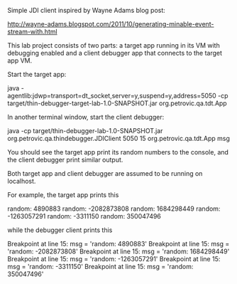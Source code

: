Simple JDI client inspired by Wayne Adams blog post:

http://wayne-adams.blogspot.com/2011/10/generating-minable-event-stream-with.html

This lab project consists of two parts:  a target app running in its VM with debugging enabled and a client debugger app that connects to the target app VM.

Start the target app:

java -agentlib:jdwp=transport=dt_socket,server=y,suspend=y,address=5050  -cp target/thin-debugger-target-lab-1.0-SNAPSHOT.jar org.petrovic.qa.tdt.App

In another terminal window, start the client debugger:

java -cp target/thin-debugger-lab-1.0-SNAPSHOT.jar org.petrovic.qa.thindebugger.JDIClient 5050 15 org.petrovic.qa.tdt.App msg

You should see the target app print its random numbers to the console, and the client debugger print similar output.

Both target app and client debugger are assumed to be running on localhost.

For example, the target app prints this

random: 4890883
random: -2082873808
random: 1684298449
random: -1263057291
random: -3311150
random: 350047496

while the debugger client prints this

Breakpoint at line 15: msg = 'random: 4890883'
Breakpoint at line 15: msg = 'random: -2082873808'
Breakpoint at line 15: msg = 'random: 1684298449'
Breakpoint at line 15: msg = 'random: -1263057291'
Breakpoint at line 15: msg = 'random: -3311150'
Breakpoint at line 15: msg = 'random: 350047496'